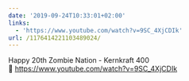 ```yaml
---
date: '2019-09-24T10:33:01+02:00'
links:
  - 'https://www.youtube.com/watch?v=9SC_4XjCDIk'
url: /1176414221103489024/
---
```

Happy 20th Zombie Nation - Kernkraft 400 🥳 https://www.youtube.com/watch?v=9SC_4XjCDIk
